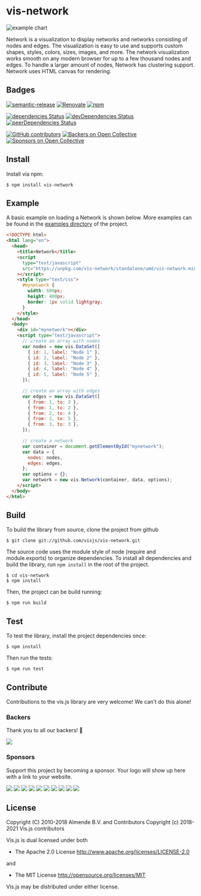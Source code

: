 # vis-network

![example chart](common-docs-files/img/network.png)

Network is a visualization to display networks and networks consisting of nodes and edges. The visualization is easy to use and supports custom shapes, styles, colors, sizes, images, and more. The network visualization works smooth on any modern browser for up to a few thousand nodes and edges. To handle a larger amount of nodes, Network has clustering support. Network uses HTML canvas for rendering.

## Badges

[![semantic-release](https://img.shields.io/badge/%20%20%F0%9F%93%A6%F0%9F%9A%80-semantic--release-e10079.svg)](https://github.com/semantic-release/semantic-release)
[![Renovate](https://badges.renovateapi.com/github/visjs/vis-network)](https://app.renovatebot.com/)
[![npm](https://img.shields.io/npm/v/vis-network)](https://www.npmjs.com/package/vis-network)

[![dependencies Status](https://david-dm.org/visjs/vis-network/status.svg)](https://david-dm.org/visjs/vis-network)
[![devDependencies Status](https://david-dm.org/visjs/vis-network/dev-status.svg)](https://david-dm.org/visjs/vis-network?type=dev)
[![peerDependencies Status](https://david-dm.org/visjs/vis-network/peer-status.svg)](https://david-dm.org/visjs/vis-network?type=peer)

[![GitHub contributors](https://img.shields.io/github/contributors/visjs/vis-network.svg)](https://github.com/visjs/vis-network/graphs/contributors)
[![Backers on Open Collective](https://opencollective.com/visjs/backers/badge.svg)](#backers)
[![Sponsors on Open Collective](https://opencollective.com/visjs/sponsors/badge.svg)](#sponsors)

## Install

Install via npm:

    $ npm install vis-network

## Example

A basic example on loading a Network is shown below. More examples can be
found in the [examples directory](https://github.com/visjs/vis-network/tree/master/examples/)
of the project.

```html
<!DOCTYPE html>
<html lang="en">
  <head>
    <title>Network</title>
    <script
      type="text/javascript"
      src="https://unpkg.com/vis-network/standalone/umd/vis-network.min.js"
    ></script>
    <style type="text/css">
      #mynetwork {
        width: 600px;
        height: 400px;
        border: 1px solid lightgray;
      }
    </style>
  </head>
  <body>
    <div id="mynetwork"></div>
    <script type="text/javascript">
      // create an array with nodes
      var nodes = new vis.DataSet([
        { id: 1, label: "Node 1" },
        { id: 2, label: "Node 2" },
        { id: 3, label: "Node 3" },
        { id: 4, label: "Node 4" },
        { id: 5, label: "Node 5" },
      ]);

      // create an array with edges
      var edges = new vis.DataSet([
        { from: 1, to: 3 },
        { from: 1, to: 2 },
        { from: 2, to: 4 },
        { from: 2, to: 5 },
        { from: 3, to: 3 },
      ]);

      // create a network
      var container = document.getElementById("mynetwork");
      var data = {
        nodes: nodes,
        edges: edges,
      };
      var options = {};
      var network = new vis.Network(container, data, options);
    </script>
  </body>
</html>
```

## Build

To build the library from source, clone the project from github

    $ git clone git://github.com/visjs/vis-network.git

The source code uses the module style of node (require and module.exports) to
organize dependencies. To install all dependencies and build the library,
run `npm install` in the root of the project.

    $ cd vis-network
    $ npm install

Then, the project can be build running:

    $ npm run build

## Test

To test the library, install the project dependencies once:

    $ npm install

Then run the tests:

    $ npm run test

## Contribute

Contributions to the vis.js library are very welcome! We can't do this alone!

### Backers

Thank you to all our backers! 🙏

<a href="https://opencollective.com/visjs#backers" target="_blank"><img src="https://opencollective.com/visjs/backers.svg?width=890"></a>

### Sponsors

Support this project by becoming a sponsor. Your logo will show up here with a link to your website.

<a href="https://opencollective.com/visjs/sponsor/0/website" target="_blank"><img src="https://opencollective.com/visjs/sponsor/0/avatar.svg"></a>
<a href="https://opencollective.com/visjs/sponsor/1/website" target="_blank"><img src="https://opencollective.com/visjs/sponsor/1/avatar.svg"></a>
<a href="https://opencollective.com/visjs/sponsor/2/website" target="_blank"><img src="https://opencollective.com/visjs/sponsor/2/avatar.svg"></a>
<a href="https://opencollective.com/visjs/sponsor/3/website" target="_blank"><img src="https://opencollective.com/visjs/sponsor/3/avatar.svg"></a>
<a href="https://opencollective.com/visjs/sponsor/4/website" target="_blank"><img src="https://opencollective.com/visjs/sponsor/4/avatar.svg"></a>
<a href="https://opencollective.com/visjs/sponsor/5/website" target="_blank"><img src="https://opencollective.com/visjs/sponsor/5/avatar.svg"></a>
<a href="https://opencollective.com/visjs/sponsor/6/website" target="_blank"><img src="https://opencollective.com/visjs/sponsor/6/avatar.svg"></a>
<a href="https://opencollective.com/visjs/sponsor/7/website" target="_blank"><img src="https://opencollective.com/visjs/sponsor/7/avatar.svg"></a>
<a href="https://opencollective.com/visjs/sponsor/8/website" target="_blank"><img src="https://opencollective.com/visjs/sponsor/8/avatar.svg"></a>
<a href="https://opencollective.com/visjs/sponsor/9/website" target="_blank"><img src="https://opencollective.com/visjs/sponsor/9/avatar.svg"></a>

## License

Copyright (C) 2010-2018 Almende B.V. and Contributors
Copyright (c) 2018-2021 Vis.js contributors

Vis.js is dual licensed under both

- The Apache 2.0 License
  http://www.apache.org/licenses/LICENSE-2.0

and

- The MIT License
  http://opensource.org/licenses/MIT

Vis.js may be distributed under either license.
